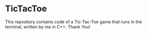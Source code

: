 # TicTacToe
This repository contains code of a Tic-Tac-Toe game that runs in the terminal, written by me in C++. Thank You!
